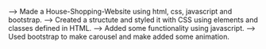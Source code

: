 --> Made a House-Shopping-Website using html, css, javascript and bootstrap.
--> Created a structute and styled it with CSS using elements and classes defined in HTML.
--> Added some functionality using javascript.
--> Used bootstrap to make carousel and make added some animation.
